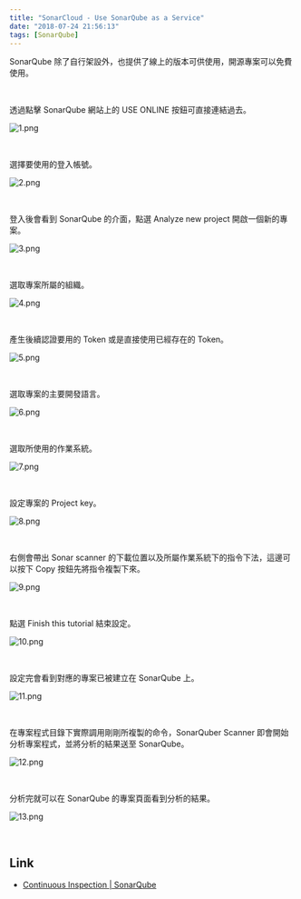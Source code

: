```yaml
---
title: "SonarCloud - Use SonarQube as a Service"
date: "2018-07-24 21:56:13"
tags: [SonarQube]
---
```



SonarQube 除了自行架設外，也提供了線上的版本可供使用，開源專案可以免費使用。  

<!-- More -->

<br/>


透過點擊 SonarQube 網站上的 USE ONLINE 按鈕可直接連結過去。  

![1.png](1.png)
 
<br/>


選擇要使用的登入帳號。  

![2.png](2.png)
 
<br/>


登入後會看到 SonarQube 的介面，點選 Analyze new project 開啟一個新的專案。  

![3.png](3.png)
 
<br/>


選取專案所屬的組織。  

![4.png](4.png)
 
<br/>


產生後續認證要用的 Token 或是直接使用已經存在的 Token。  

![5.png](5.png)
 
<br/>


選取專案的主要開發語言。  

![6.png](6.png)
 
<br/>


選取所使用的作業系統。  

![7.png](7.png)
 
<br/>


設定專案的 Project key。  

![8.png](8.png)
 
<br/>


右側會帶出 Sonar scanner 的下載位置以及所屬作業系統下的指令下法，這邊可以按下 Copy 按鈕先將指令複製下來。  

![9.png](9.png)
 
<br/>


點選 Finish this tutorial 結束設定。  

![10.png](10.png)
 
<br/>


設定完會看到對應的專案已被建立在 SonarQube 上。  

![11.png](11.png)
 
<br/>


在專案程式目錄下實際調用剛剛所複製的命令，SonarQuber Scanner 即會開始分析專案程式，並將分析的結果送至 SonarQube。  

![12.png](12.png)
 
<br/>


分析完就可以在 SonarQube 的專案頁面看到分析的結果。  

![13.png](13.png)
 
<br/>


Link
----
* [Continuous Inspection | SonarQube](https://www.sonarqube.org/)
